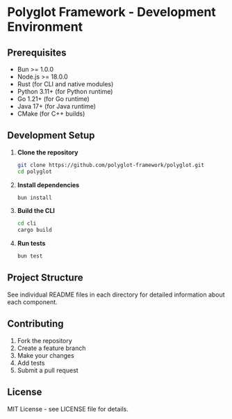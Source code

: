 # Polyglot Framework - Development Environment

## Prerequisites

- Bun >= 1.0.0
- Node.js >= 18.0.0
- Rust (for CLI and native modules)
- Python 3.11+ (for Python runtime)
- Go 1.21+ (for Go runtime)
- Java 17+ (for Java runtime)
- CMake (for C++ builds)

## Development Setup

1. **Clone the repository**
   ```bash
   git clone https://github.com/polyglot-framework/polyglot.git
   cd polyglot
   ```

2. **Install dependencies**
   ```bash
   bun install
   ```

3. **Build the CLI**
   ```bash
   cd cli
   cargo build
   ```

4. **Run tests**
   ```bash
   bun test
   ```

## Project Structure

See individual README files in each directory for detailed information about each component.

## Contributing

1. Fork the repository
2. Create a feature branch
3. Make your changes
4. Add tests
5. Submit a pull request

## License

MIT License - see LICENSE file for details.
